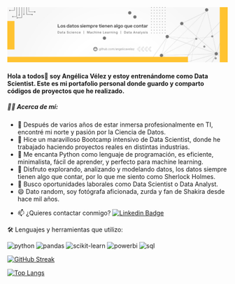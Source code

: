 <div id="header" align="center">
  <img src="https://github.com/angelicavelez/angelicavelez/blob/main/banner_.png" width="1000"/>
</div>
<!--
[![](https://img.shields.io/badge/LinkedIn-0077B5?style=for-the-badge&logo=linkedin&logoColor=white)](https://www.linkedin.com/in/angelicavelezb/)
-->

#### Hola a todos👋 soy Angélica Vélez y estoy entrenándome como Data Scientist. Este es mi portafolio personal donde guardo y comparto códigos de proyectos que he realizado.

##### :woman_technologist:  Acerca de mí:

- 🔭 Después de varios años de estar inmersa profesionalmente en TI, encontré mi norte y pasión por la Ciencia de Datos.
- 🌱 Hice un maravilloso Bootcamp intensivo  de Data Scientist, donde he trabajado haciendo proyectos reales en distintas industrias.
- 👯 Me encanta Python como lenguaje de programación, es eficiente, minimalista, fácil de aprender, y perfecto para machine learning.
- 🫶 Disfruto explorando, analizando y modelando datos, los datos siempre tienen algo que contar, por lo que me siento como Sherlock Holmes.
- 💯 Busco oportunidades laborales como Data Scientist o Data Analyst.
- 😄 Dato random, soy fotógrafa aficionada, zurda y fan de Shakira desde hace mil años.

* :mailbox: ¿Quieres contactar conmigo? [![Linkedin Badge](https://img.shields.io/badge/-Angélica-blue?style=flat&logo=Linkedin&logoColor=white)](https://www.linkedin.com/in/angelicavelezb/)

🛠️ Lenguajes y herramientas que utilizo:
<div id="header" align="left">
    <img src="https://img.shields.io/badge/Python-3776AB?style=for-the-badge&logo=python&logoColor=white" alt="python"/>
  </a>
 <img src="https://img.shields.io/badge/Pandas-217346?style=for-the-badge&logo=pandas&logoColor=white" alt="pandas"/>
  </a>
  <img src="https://img.shields.io/badge/Scikit_learn-1E90FF?style=for-the-badge&logo=scikitlearn&logoColor=white" alt="scikit-learn"/>
  </a>
 <img src="https://img.shields.io/badge/Power_BI-FFBE00?style=for-the-badge&logo=Power-BI&logoColor=white" alt="powerbi"/>
  </a>
 <img src="https://img.shields.io/badge/SQL-6DB33F?style=for-the-badge&logo=sql&logoColor=white" alt="sql"/>
  </a>
</div>


[![GitHub Streak](http://github-readme-streak-stats.herokuapp.com?user=angelicavelez&theme=dark&background=000000)](https://git.io/streak-stats)

[![Top Langs](https://github-readme-stats.vercel.app/api/top-langs/?username=angelicavelez&layout=compact&theme=vision-friendly-dark)](https://github.com/anuraghazra/github-readme-stats)

<!--
**angelicavelez/angelicavelez** is a ✨ _special_ ✨ repository because its `README.md` (this file) appears on your GitHub profile.
-->
